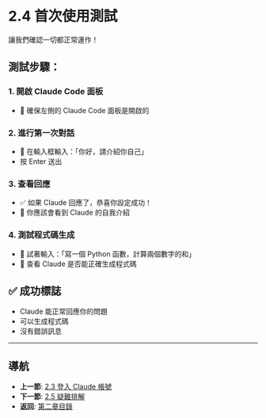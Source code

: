 # 2.4 首次使用測試

讓我們確認一切都正常運作！

## 測試步驟：

### 1. 開啟 Claude Code 面板
- 📸 確保左側的 Claude Code 面板是開啟的

### 2. 進行第一次對話
- 📸 在輸入框輸入：「你好，請介紹你自己」
- 按 Enter 送出

### 3. 查看回應
- ✅ 如果 Claude 回應了，恭喜你設定成功！
- 📸 你應該會看到 Claude 的自我介紹

### 4. 測試程式碼生成
- 💬 試著輸入：「寫一個 Python 函數，計算兩個數字的和」
- 📸 查看 Claude 是否能正確生成程式碼

## ✅ 成功標誌

- Claude 能正常回應你的問題
- 可以生成程式碼
- 沒有錯誤訊息

---

## 導航

- **上一節**: [2.3 登入 Claude 帳號](./2.3-login.md)
- **下一節**: [2.5 疑難排解](./2.5-troubleshooting.md)
- **返回**: [第二章目錄](./README.md)
